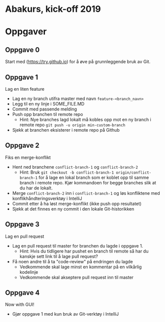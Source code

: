 # Abakurs, kick-off 2019

# Oppgaver

## Oppgave 0
Start med (https://try.github.io) for å øve på grunnleggende bruk av Git.

## Oppgave 1
Lag en liten feature

- Lag en ny branch utifra master med navn ```feature-<branch_navn>```
- Legg til en ny linje i SOME_FILE.MD
- Commit med passende melding
- Push opp branchen til remote repo
    - Hint: Nye branches lagd lokalt må kobles opp mot en ny branch i remote repo
    ```git push -u origin min-custom-branch```
- Sjekk at branchen eksisterer i remote repo på Github

## Oppgave 2
Fiks en merge-konflikt

- Hent ned branchene ```conflict-branch-1``` og ```conflict-branch-2```
    - Hint: Bruk ```git checkout -b conflict-branch-1 origin/conflict-branch-1```
    for å lage en lokal branch som er koblet opp til samme branch i remote repo. Kjør
    kommandoen for begge branches slik at du har de lokalt.
- Merge ```conflict-branch-2``` inn i ```conflict-branch-1``` og løs konfliktene med
konflikhåndteringsverktøy i IntelliJ
- Commit etter å ha løst merge-konflikt (ikke push opp resultatet)
- Sjekk at det finnes en ny commit i den lokale Git-historikken

## Oppgave 3
Lag en pull request

- Lag en pull request til master for branchen du lagde i oppgave 1.
    - Hint: Hvis du tidligere har pushet en branch til remote så har du kanskje sett
    link til å lage pull request?
- Få noen andre til å ta "code-review" på endringen du lagde
    - Vedkommende skal lage minst en kommentar på en vilkårlig kodelinje
    - Vedkommende skal akseptere pull request inn til master

## Oppgave 4
Now with GUI!

- Gjør oppgave 1 med kun bruk av Git-verktøy i IntelliJ
